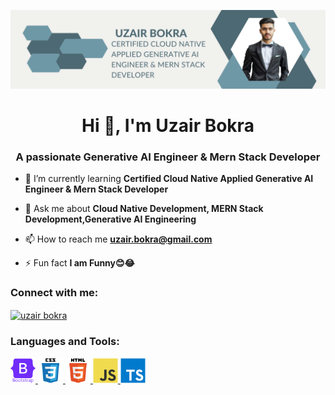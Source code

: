 ![logo](https://github.com/Uzair-Bokra/Uzair-bokra/blob/main/Neutral%20Modern%20Web%20Developer%20LinkedIn%20Banner.png)
<h1 align="center">Hi 👋, I'm Uzair Bokra</h1>
<h3 align="center">A passionate Generative AI Engineer & Mern Stack Developer</h3>

- 🌱 I’m currently learning **Certified Cloud Native Applied Generative AI Engineer & Mern Stack Developer**

- 💬 Ask me about **Cloud Native Development, MERN Stack Development,Generative AI Engineering**

- 📫 How to reach me **uzair.bokra@gmail.com**

- ⚡ Fun fact **I am Funny😊😂**

<h3 align="left">Connect with me:</h3>
<p align="left">
<a href="https://www.linkedin.com/in/webdeveloper-nextjs-mernstack-expert/" target="blank"><img align="center" src="https://raw.githubusercontent.com/rahuldkjain/github-profile-readme-generator/master/src/images/icons/Social/linked-in-alt.svg" alt="uzair bokra" height="30" width="40" /></a>
</p>

<h3 align="left">Languages and Tools:</h3>
<p align="left"> <a href="https://getbootstrap.com" target="_blank" rel="noreferrer"> <img src="https://raw.githubusercontent.com/devicons/devicon/master/icons/bootstrap/bootstrap-plain-wordmark.svg" alt="bootstrap" width="40" height="40"/> </a> <a href="https://www.w3schools.com/css/" target="_blank" rel="noreferrer"> <img src="https://raw.githubusercontent.com/devicons/devicon/master/icons/css3/css3-original-wordmark.svg" alt="css3" width="40" height="40"/> </a> <a href="https://www.w3.org/html/" target="_blank" rel="noreferrer"> <img src="https://raw.githubusercontent.com/devicons/devicon/master/icons/html5/html5-original-wordmark.svg" alt="html5" width="40" height="40"/> </a> <a href="https://developer.mozilla.org/en-US/docs/Web/JavaScript" target="_blank" rel="noreferrer"> <img src="https://raw.githubusercontent.com/devicons/devicon/master/icons/javascript/javascript-original.svg" alt="javascript" width="40" height="40"/> </a> <a href="https://www.typescriptlang.org/" target="_blank" rel="noreferrer"> <img src="https://raw.githubusercontent.com/devicons/devicon/master/icons/typescript/typescript-original.svg" alt="typescript" width="40" height="40"/> </a> </p>
